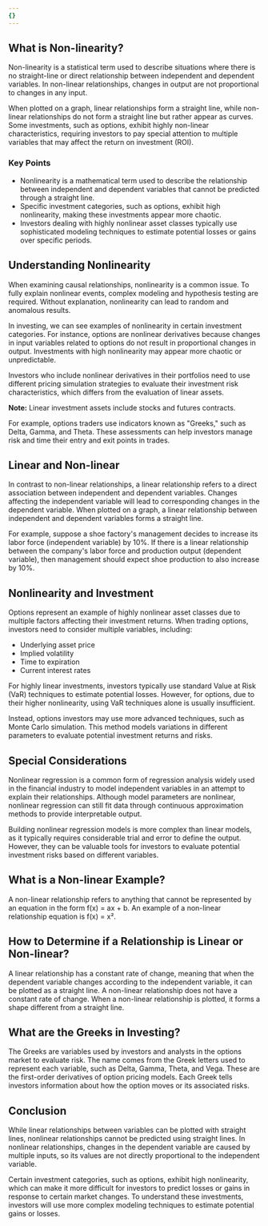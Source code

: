 ```yaml
---
{}
---
```


## What is Non-linearity?

Non-linearity is a statistical term used to describe situations where there is no straight-line or direct relationship between independent and dependent variables. In non-linear relationships, changes in output are not proportional to changes in any input.

When plotted on a graph, linear relationships form a straight line, while non-linear relationships do not form a straight line but rather appear as curves. Some investments, such as options, exhibit highly non-linear characteristics, requiring investors to pay special attention to multiple variables that may affect the return on investment (ROI).

### Key Points

- Nonlinearity is a mathematical term used to describe the relationship between independent and dependent variables that cannot be predicted through a straight line.
- Specific investment categories, such as options, exhibit high nonlinearity, making these investments appear more chaotic.
- Investors dealing with highly nonlinear asset classes typically use sophisticated modeling techniques to estimate potential losses or gains over specific periods.

## Understanding Nonlinearity

When examining causal relationships, nonlinearity is a common issue. To fully explain nonlinear events, complex modeling and hypothesis testing are required. Without explanation, nonlinearity can lead to random and anomalous results.

In investing, we can see examples of nonlinearity in certain investment categories. For instance, options are nonlinear derivatives because changes in input variables related to options do not result in proportional changes in output. Investments with high nonlinearity may appear more chaotic or unpredictable.

Investors who include nonlinear derivatives in their portfolios need to use different pricing simulation strategies to evaluate their investment risk characteristics, which differs from the evaluation of linear assets.

**Note:** Linear investment assets include stocks and futures contracts.

For example, options traders use indicators known as "Greeks," such as Delta, Gamma, and Theta. These assessments can help investors manage risk and time their entry and exit points in trades.

## Linear and Non-linear

In contrast to non-linear relationships, a linear relationship refers to a direct association between independent and dependent variables. Changes affecting the independent variable will lead to corresponding changes in the dependent variable. When plotted on a graph, a linear relationship between independent and dependent variables forms a straight line.

For example, suppose a shoe factory's management decides to increase its labor force (independent variable) by 10%. If there is a linear relationship between the company's labor force and production output (dependent variable), then management should expect shoe production to also increase by 10%.

## Nonlinearity and Investment

Options represent an example of highly nonlinear asset classes due to multiple factors affecting their investment returns. When trading options, investors need to consider multiple variables, including:

- Underlying asset price
- Implied volatility
- Time to expiration
- Current interest rates

For highly linear investments, investors typically use standard Value at Risk (VaR) techniques to estimate potential losses. However, for options, due to their higher nonlinearity, using VaR techniques alone is usually insufficient.

Instead, options investors may use more advanced techniques, such as Monte Carlo simulation. This method models variations in different parameters to evaluate potential investment returns and risks.

## Special Considerations

Nonlinear regression is a common form of regression analysis widely used in the financial industry to model independent variables in an attempt to explain their relationships. Although model parameters are nonlinear, nonlinear regression can still fit data through continuous approximation methods to provide interpretable output.

Building nonlinear regression models is more complex than linear models, as it typically requires considerable trial and error to define the output. However, they can be valuable tools for investors to evaluate potential investment risks based on different variables.

## What is a Non-linear Example?

A non-linear relationship refers to anything that cannot be represented by an equation in the form f(x) = ax + b. An example of a non-linear relationship equation is f(x) = x².

## How to Determine if a Relationship is Linear or Non-linear?

A linear relationship has a constant rate of change, meaning that when the dependent variable changes according to the independent variable, it can be plotted as a straight line. A non-linear relationship does not have a constant rate of change. When a non-linear relationship is plotted, it forms a shape different from a straight line.

## What are the Greeks in Investing?

The Greeks are variables used by investors and analysts in the options market to evaluate risk. The name comes from the Greek letters used to represent each variable, such as Delta, Gamma, Theta, and Vega. These are the first-order derivatives of option pricing models. Each Greek tells investors information about how the option moves or its associated risks.

## Conclusion

While linear relationships between variables can be plotted with straight lines, nonlinear relationships cannot be predicted using straight lines. In nonlinear relationships, changes in the dependent variable are caused by multiple inputs, so its values are not directly proportional to the independent variable.

Certain investment categories, such as options, exhibit high nonlinearity, which can make it more difficult for investors to predict losses or gains in response to certain market changes. To understand these investments, investors will use more complex modeling techniques to estimate potential gains or losses.